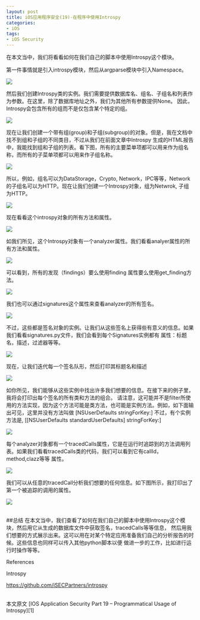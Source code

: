 ```yaml
---
layout: post  
title: iOS应用程序安全(19)-在程序中使用Introspy  
categories:  
- iOS  
tags:    
- iOS Security
---   
```



在本文当中，我们将看看如何在我们自己的脚本中使用Introspy这个模块。


第一件事情就是引入introspy模块，然后从argparse模块中引入Namespace。

![](http://resources.infosecinstitute.com/wp-content/uploads/093013_1617_IOSApplicat1.png)

然后我们创建Introspy类的实例。我们需要提供数据库名、组名、子组名和列表作为参数。在这里，除了数据库地址之外，我们为其他所有参数提供None。
因此，Introspy会包含所有的组而不是仅包含某个特定的组。

![](http://resources.infosecinstitute.com/wp-content/uploads/093013_1617_IOSApplicat2.png)

现在让我们创建一个带有组(group)和子组(subgroup)的对象。但是，我在文档中找不到组和子组的不同类目，不过从我们在前面文章中Introspy
生成的HTML报告中，我能找到组和子组的列表。看下图，所有的主要菜单项都可以用来作为组名称，而所有的子菜单项都可以用来作子组名称。

![](http://resources.infosecinstitute.com/wp-content/uploads/093013_1617_IOSApplicat3.png)


所以，例如，组名可以为DataStorage，Crypto, Network，IPC等等，Network的子组名可以为HTTP。现在让我们创建一个Introspy对象，组为Netwrok,
子组为HTTP。

![](http://resources.infosecinstitute.com/wp-content/uploads/093013_1617_IOSApplicat4.png)

现在看看这个introspy对象的所有方法和属性。

![](http://resources.infosecinstitute.com/wp-content/uploads/093013_1617_IOSApplicat5.png)

如我们所见，这个Introspy对象有一个analyzer属性。我们看看analyer属性的所有方法和属性。

![](http://resources.infosecinstitute.com/wp-content/uploads/093013_1617_IOSApplicat6.png)


可以看到，所有的发现（findings）要么使用finding 属性要么使用get_finding方法。

![](http://resources.infosecinstitute.com/wp-content/uploads/093013_1617_IOSApplicat7.png)

我们也可以通过signatures这个属性来查看analyzer的所有签名。

![](http://resources.infosecinstitute.com/wp-content/uploads/093013_1617_IOSApplicat8.png)

不过，这些都是签名对象的实例。让我们从这些签名上获得些有意义的信息。如果我们看看signatures.py文件，我们会看到每个Signatures实例都有
属性：标题名，描述，过滤器等等。

![](http://resources.infosecinstitute.com/wp-content/uploads/093013_1617_IOSApplicat9.png)

现在，让我们迭代每一个签名队形，然后打印其标题名和描述

![](http://resources.infosecinstitute.com/wp-content/uploads/093013_1617_IOSApplicat10.png)


如你所见，我们能够从这些实例中找出许多我们想要的信息。在接下来的例子里，我将会打印出每个签名的所有类和方法的组合。
请注意，这可能并不是filter所使用的方法实现，因为这个方法可能是类方法，也可能是实例方法。例如，如下面输出可见，这里并没有方法叫做
[NSUserDefaults stringForKey:]  不过，有个实例方法是,  [[NSUserDefaults standardUserDefaults] stringForKey:]

![](http://resources.infosecinstitute.com/wp-content/uploads/093013_1617_IOSApplicat11.png)

每个analyzer对象都有一个tracedCalls属性，它是在运行时追踪到的方法调用列表。如果我们看看tracedCalls类的代码，我们可以看到它有callId，method,clazz等等
属性。

![](http://resources.infosecinstitute.com/wp-content/uploads/093013_1617_IOSApplicat12.png)

我们可以从任意的tracedCall分析我们想要的任何信息。如下图所示，我打印出了第一个被追踪的调用的属性。

![](http://resources.infosecinstitute.com/wp-content/uploads/093013_1617_IOSApplicat13.png)

<br/>
##总结
在本文当中，我们查看了如何在我们自己的脚本中使用Introspy这个模块，然后用它从生成的数据库文件中获取签名，tracedCalls等等信息，
然后用我们想要的方式展示出来。这可以用在对某个特定应用准备我们自己的分析报告的时候。这些信息也同样可以传入其他python脚本以便
做进一步的工作，比如进行运行时操作等等。




References

Introspy

https://github.com/iSECPartners/introspy




[1]:http://resources.infosecinstitute.com/ios-application-security-part-19-programmatical-usage-of-introspy/








 <br/>
本文原文 [IOS Application Security Part 19 – Programmatical Usage of Introspy][1]

[1]:http://resources.infosecinstitute.com/ios-application-security-part-18-detecting-custom-signatures-with-introspy/
